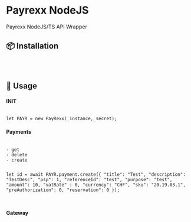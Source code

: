 # Payrexx NodeJS
Payrexx NodeJS/TS API Wrapper


## 📦 Installation
<code>

</code>

## 🔨 Usage

#### INIT
<code>
let PAYR = new PayRexx(_instance,_secret);
</code>

#### Payments
<code>
- get
- delete
- create

let id = await PAYR.payment.create({
       "title":       "Test",
       "description": "TestDesc",
       "psp":              1,
       "referenceId": "test",
       "purpose":     "test",
       "amount":          10,
       "vatRate" :         0,
       "currency":     "CHF",
       "sku":    "20.19.03.1",
       "preAuthorization": 0,
       "reservation":      0
       });
       
</code>

#### Gateway
